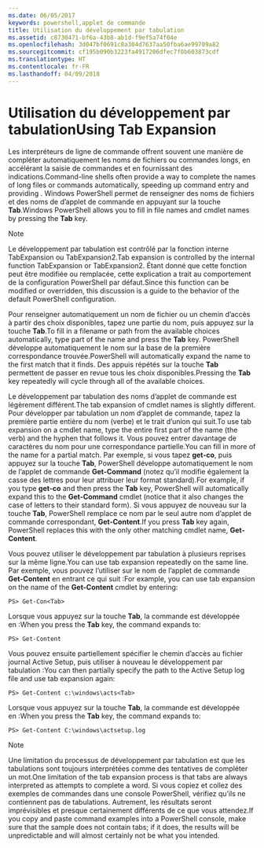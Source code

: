 ```yaml
---
ms.date: 06/05/2017
keywords: powershell,applet de commande
title: Utilisation du développement par tabulation
ms.assetid: c8730471-bf6a-43b8-ab1d-f9ef5a74f04e
ms.openlocfilehash: 3d047bf0691c8a304d7637aa50fba6ae99709a82
ms.sourcegitcommit: cf195b090b3223fa4917206dfec7f0b603873cdf
ms.translationtype: HT
ms.contentlocale: fr-FR
ms.lasthandoff: 04/09/2018
---
```

# <a name="using-tab-expansion"></a><span data-ttu-id="134ac-103">Utilisation du développement par tabulation</span><span class="sxs-lookup"><span data-stu-id="134ac-103">Using Tab Expansion</span></span>

<span data-ttu-id="134ac-104">Les interpréteurs de ligne de commande offrent souvent une manière de compléter automatiquement les noms de fichiers ou commandes longs, en accélérant la saisie de commandes et en fournissant des indications.</span><span class="sxs-lookup"><span data-stu-id="134ac-104">Command-line shells often provide a way to complete the names of long files or commands automatically, speeding up command entry and providing .</span></span> <span data-ttu-id="134ac-105">Windows PowerShell permet de renseigner des noms de fichiers et des noms de d’applet de commande en appuyant sur la touche **Tab**.</span><span class="sxs-lookup"><span data-stu-id="134ac-105">Windows PowerShell allows you to fill in file names and cmdlet names by pressing the **Tab** key.</span></span>

> [!NOTE]
> <span data-ttu-id="134ac-106">Le développement par tabulation est contrôlé par la fonction interne TabExpansion ou TabExpansion2.</span><span class="sxs-lookup"><span data-stu-id="134ac-106">Tab expansion is controlled by the internal function TabExpansion or TabExpansion2.</span></span> <span data-ttu-id="134ac-107">Étant donné que cette fonction peut être modifiée ou remplacée, cette explication a trait au comportement de la configuration PowerShell par défaut.</span><span class="sxs-lookup"><span data-stu-id="134ac-107">Since this function can be modified or overridden, this discussion is a guide to the behavior of the default PowerShell configuration.</span></span>

<span data-ttu-id="134ac-108">Pour renseigner automatiquement un nom de fichier ou un chemin d’accès à partir des choix disponibles, tapez une partie du nom, puis appuyez sur la touche **Tab**.</span><span class="sxs-lookup"><span data-stu-id="134ac-108">To fill in a filename or path from the available choices automatically, type part of the name and press the **Tab** key.</span></span> <span data-ttu-id="134ac-109">PowerShell développe automatiquement le nom sur la base de la première correspondance trouvée.</span><span class="sxs-lookup"><span data-stu-id="134ac-109">PowerShell will automatically expand the name to the first match that it finds.</span></span> <span data-ttu-id="134ac-110">Des appuis répétés sur la touche **Tab** permettent de passer en revue tous les choix disponibles.</span><span class="sxs-lookup"><span data-stu-id="134ac-110">Pressing the **Tab** key repeatedly will cycle through all of the available choices.</span></span>

<span data-ttu-id="134ac-111">Le développement par tabulation des noms d’applet de commande est légèrement différent.</span><span class="sxs-lookup"><span data-stu-id="134ac-111">The tab expansion of cmdlet names is slightly different.</span></span> <span data-ttu-id="134ac-112">Pour développer par tabulation un nom d’applet de commande, tapez la première partie entière du nom (verbe) et le trait d’union qui suit.</span><span class="sxs-lookup"><span data-stu-id="134ac-112">To use tab expansion on a cmdlet name, type the entire first part of the name (the verb) and the hyphen that follows it.</span></span> <span data-ttu-id="134ac-113">Vous pouvez entrer davantage de caractères du nom pour une correspondance partielle.</span><span class="sxs-lookup"><span data-stu-id="134ac-113">You can fill in more of the name for a partial match.</span></span> <span data-ttu-id="134ac-114">Par exemple, si vous tapez **get-co**, puis appuyez sur la touche **Tab**, PowerShell développe automatiquement le nom de l’applet de commande **Get-Command** (notez qu’il modifie également la casse des lettres pour leur attribuer leur format standard).</span><span class="sxs-lookup"><span data-stu-id="134ac-114">For example, if you type **get-co** and then press the **Tab** key, PowerShell will automatically expand this to the **Get-Command** cmdlet (notice that it also changes the case of letters to their standard form).</span></span> <span data-ttu-id="134ac-115">Si vous appuyez de nouveau sur la touche **Tab**, PowerShell remplace ce nom par le seul autre nom d’applet de commande correspondant, **Get-Content**.</span><span class="sxs-lookup"><span data-stu-id="134ac-115">If you press **Tab** key again, PowerShell replaces this with the only other matching cmdlet name, **Get-Content**.</span></span>

<span data-ttu-id="134ac-116">Vous pouvez utiliser le développement par tabulation à plusieurs reprises sur la même ligne.</span><span class="sxs-lookup"><span data-stu-id="134ac-116">You can use tab expansion repeatedly on the same line.</span></span> <span data-ttu-id="134ac-117">Par exemple, vous pouvez l’utiliser sur le nom de l’applet de commande **Get-Content** en entrant ce qui suit :</span><span class="sxs-lookup"><span data-stu-id="134ac-117">For example, you can use tab expansion on the name of the **Get-Content** cmdlet by entering:</span></span>

```
PS> Get-Con<Tab>
```

<span data-ttu-id="134ac-118">Lorsque vous appuyez sur la touche **Tab**, la commande est développée en :</span><span class="sxs-lookup"><span data-stu-id="134ac-118">When you press the **Tab** key, the command expands to:</span></span>

```
PS> Get-Content
```

<span data-ttu-id="134ac-119">Vous pouvez ensuite partiellement spécifier le chemin d’accès au fichier journal Active Setup, puis utiliser à nouveau le développement par tabulation :</span><span class="sxs-lookup"><span data-stu-id="134ac-119">You can then partially specify the path to the Active Setup log file and use tab expansion again:</span></span>

```
PS> Get-Content c:\windows\acts<Tab>
```

<span data-ttu-id="134ac-120">Lorsque vous appuyez sur la touche **Tab**, la commande est développée en :</span><span class="sxs-lookup"><span data-stu-id="134ac-120">When you press the **Tab** key, the command expands to:</span></span>

```
PS> Get-Content C:\windows\actsetup.log
```

> [!NOTE]
> <span data-ttu-id="134ac-121">Une limitation du processus de développement par tabulation est que les tabulations sont toujours interprétées comme des tentatives de compléter un mot.</span><span class="sxs-lookup"><span data-stu-id="134ac-121">One limitation of the tab expansion process is that tabs are always interpreted as attempts to complete a word.</span></span> <span data-ttu-id="134ac-122">Si vous copiez et collez des exemples de commandes dans une console PowerShell, vérifiez qu’ils ne contiennent pas de tabulations. Autrement, les résultats seront imprévisibles et presque certainement différents de ce que vous attendez.</span><span class="sxs-lookup"><span data-stu-id="134ac-122">If you copy and paste command examples into a PowerShell console, make sure that the sample does not contain tabs; if it does, the results will be unpredictable and will almost certainly not be what you intended.</span></span>